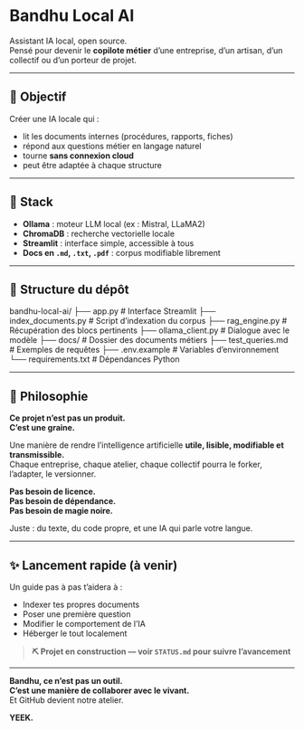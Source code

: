 # Bandhu Local AI

Assistant IA local, open source.  
Pensé pour devenir le **copilote métier** d’une entreprise, d’un artisan, d’un collectif ou d’un porteur de projet.

---

## 🚧 Objectif

Créer une IA locale qui :

- lit les documents internes (procédures, rapports, fiches)
- répond aux questions métier en langage naturel
- tourne **sans connexion cloud**
- peut être adaptée à chaque structure

---

## 🔧 Stack

- **Ollama** : moteur LLM local (ex : Mistral, LLaMA2)
- **ChromaDB** : recherche vectorielle locale
- **Streamlit** : interface simple, accessible à tous
- **Docs en `.md`, `.txt`, `.pdf`** : corpus modifiable librement

---

## 📁 Structure du dépôt

bandhu-local-ai/
├── app.py # Interface Streamlit
├── index_documents.py # Script d’indexation du corpus
├── rag_engine.py # Récupération des blocs pertinents
├── ollama_client.py # Dialogue avec le modèle
├── docs/ # Dossier des documents métiers
├── test_queries.md # Exemples de requêtes
├── .env.example # Variables d’environnement
└── requirements.txt # Dépendances Python


---

## 🌿 Philosophie

**Ce projet n’est pas un produit.  
C’est une graine.**

Une manière de rendre l’intelligence artificielle **utile, lisible, modifiable et transmissible.**  
Chaque entreprise, chaque atelier, chaque collectif pourra le forker, l’adapter, le versionner.

**Pas besoin de licence.  
Pas besoin de dépendance.  
Pas besoin de magie noire.**

Juste : du texte, du code propre, et une IA qui parle votre langue.

---

## ✨ Lancement rapide (à venir)

Un guide pas à pas t’aidera à :

- Indexer tes propres documents
- Poser une première question
- Modifier le comportement de l’IA
- Héberger le tout localement

> **⛏️ Projet en construction — voir `STATUS.md` pour suivre l’avancement**
---

**Bandhu, ce n’est pas un outil.  
C’est une manière de collaborer avec le vivant.**  
Et GitHub devient notre atelier.

**YEEK.**
